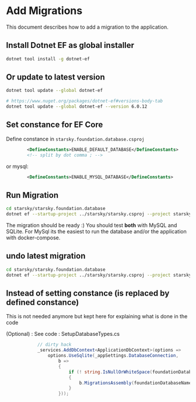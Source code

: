 
# Add Migrations
This document describes how to add a migration to the application.

## Install Dotnet EF as global installer
```bash
dotnet tool install -g dotnet-ef
```

## Or update to latest version
```bash
dotnet tool update --global dotnet-ef
```

```bash
# https://www.nuget.org/packages/dotnet-ef#versions-body-tab
dotnet tool update --global dotnet-ef --version 6.0.12
```

## Set constance for EF Core
Define constance in `starsky.foundation.database.csproj`
```xml
        <DefineConstants>ENABLE_DEFAULT_DATABASE</DefineConstants>
        <!-- split by dot comma ; -->
```
or mysql:
```xml
        <DefineConstants>ENABLE_MYSQL_DATABASE</DefineConstants>
```

## Run Migration
```bash
cd starsky/starsky.foundation.database
dotnet ef --startup-project ../starsky/starsky.csproj --project starsky.foundation.database.csproj migrations add test
```

The migration should be ready :)
You should test **both** with MySQL and SQLite. 
For MySql its the easiest to run the database and/or the application with docker-compose.


## undo latest migration

```bash
cd starsky/starsky.foundation.database
dotnet ef --startup-project ../starsky/starsky.csproj --project starsky.foundation.database.csproj migrations remove --force
```

## Instead of setting constance (is replaced by defined constance)

This is not needed anymore but kept here for explaining what is done in the code

(Optional) : See code : SetupDatabaseTypes.cs

```c#
			// dirty hack
			_services.AddDbContext<ApplicationDbContext>(options =>
				options.UseSqlite(_appSettings.DatabaseConnection, 
					b =>
					{
						if (! string.IsNullOrWhiteSpace(foundationDatabaseName) )
						{
							b.MigrationsAssembly(foundationDatabaseName);
						}
					}));
```